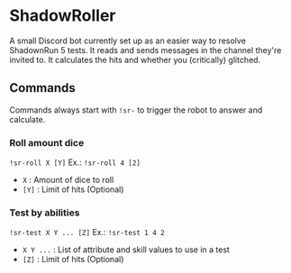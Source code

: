 # ShadowRoller
A small Discord bot currently set up as an easier way to resolve ShadownRun 5 tests.
It reads and sends messages in the channel they're invited to.
It calculates the hits and whether you (critically) glitched.

## Commands
Commands always start with `!sr-` to trigger the robot to answer and calculate.

### Roll amount dice
`!sr-roll X [Y]`
Ex.: `!sr-roll 4 [2]`
- `X` : Amount of dice to roll
- `[Y]` : Limit of hits (Optional)

### Test by abilities
`!sr-test X Y ... [Z]`
Ex.: `!sr-test 1 4 2`
- `X Y ...` : List of attribute and skill values to use in a test
- `[Z]` : Limit of hits (Optional)